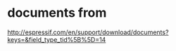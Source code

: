
# documents from 

http://espressif.com/en/support/download/documents?keys=&field_type_tid%5B%5D=14